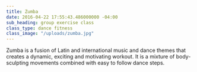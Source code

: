 ```yaml
---
title: Zumba
date: 2016-04-22 17:55:43.486000000 -04:00
sub_heading: group exercise class
class_type: dance fitness
class_image: "/uploads/zumba.jpg"
---
```


Zumba is a fusion of Latin and international music and dance themes that creates a dynamic, exciting and motivating workout. It is a mixture of body-sculpting movements combined with easy to follow dance steps.